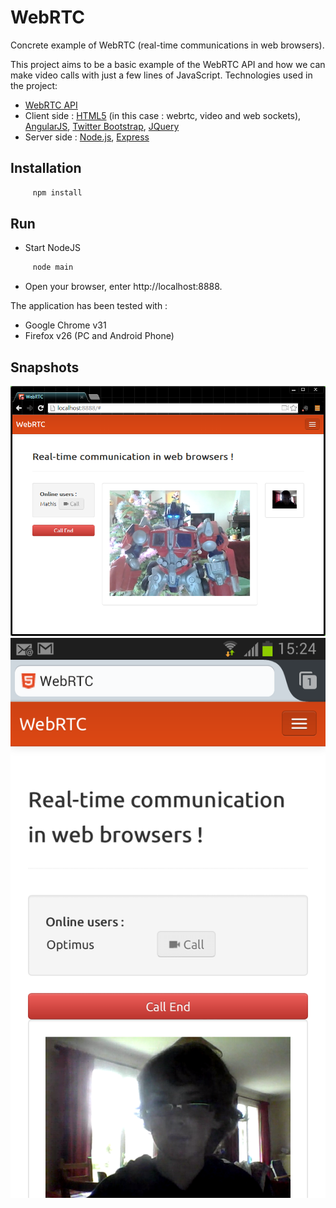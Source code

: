 WebRTC
======

Concrete example of WebRTC (real-time communications in web browsers).

This project aims to be a basic example of the WebRTC API and how we can make video calls with just a few lines of  JavaScript.
Technologies used in the project:
* [WebRTC API](http://en.wikipedia.org/wiki/WebRTC)
* Client side : [HTML5](http://www.html5rocks.com/en/) (in this case : webrtc, video and web sockets), [AngularJS](http://angularjs.org/), [Twitter Bootstrap](http://twitter.github.com/bootstrap/), [JQuery](http://jquery.com/)
* Server side : [Node.js](http://nodejs.org/), [Express](http://expressjs.com/)


## Installation

``` bash
     npm install
```

## Run

* Start NodeJS

``` bash
     node main
```

* Open your browser, enter http://localhost:8888.

The application has been tested with :
* Google Chrome v31
* Firefox v26 (PC and Android Phone)

## Snapshots

![Caller with Chrome](/docs/webrtc_part1.png)
![Callee with FF](/docs/webrtc_part2.png)